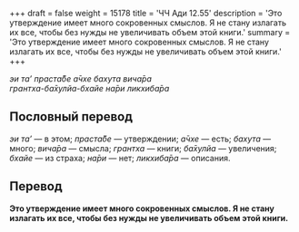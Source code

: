 +++
draft = false
weight = 15178
title = 'ЧЧ Ади 12.55'
description = 'Это утверждение имеет много сокровенных смыслов. Я не стану излагать их все, чтобы без нужды не увеличивать объем этой книги.'
summary = 'Это утверждение имеет много сокровенных смыслов. Я не стану излагать их все, чтобы без нужды не увеличивать объем этой книги.'
+++

_эи та’ праста̄бе а̄чхе бахута вича̄ра  
грантха-ба̄хулйа-бхайе на̄ри ликхиба̄ра_

## Пословный перевод

_эи_ _та’_ — в этом; _праста̄бе_ — утверждении; _а̄чхе_ — есть; _бахута_ — много; _вича̄ра_ — смысла; _грантха_ — книги; _ба̄хулйа_ — увеличения; _бхайе_ — из страха; _на̄ри_ — нет; _ликхиба̄ра_ — описания.

## Перевод

**Это утверждение имеет много сокровенных смыслов. Я не стану излагать их все, чтобы без нужды не увеличивать объем этой книги.**
